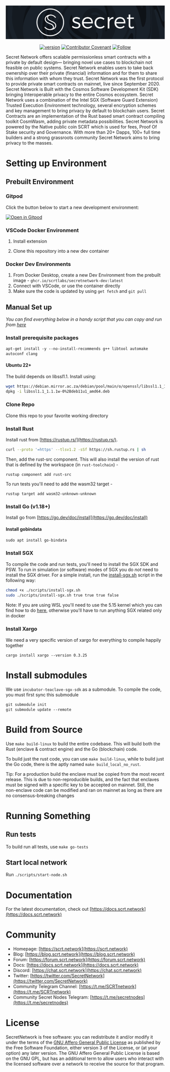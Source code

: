 ![Secret Network](sn-logo.png)

<div align="center">
  
[![version](https://img.shields.io/badge/version-1.12.1-blue)](https://github.com/scrtlabs/SecretNetwork/releases/tag/v1.12.1)
[![Contributor Covenant](https://img.shields.io/badge/Contributor%20Covenant-v2.0%20adopted-ff69b4.svg)](CODE_OF_CONDUCT.md)
<a href="https://twitter.com/intent/follow?screen_name=SecretNetwork">
<img src="https://img.shields.io/twitter/follow/SecretNetwork?style=social&logo=twitter"
alt="Follow"></a>

 </div>

Secret Network offers scalable permissionless smart contracts with a private by default design— bringing novel use cases to blockchain not feasible on public systems. Secret Network enables users to take back ownership over their private (financial) information and for them to share this information with whom they trust. Secret Network was the first protocol to provide private smart contracts on mainnet, live since September 2020. Secret Network is Built with the Cosmos Software Development Kit (SDK) bringing Interoperable privacy to the entire Cosmos ecosystem. Secret Network uses a combination of the Intel SGX (Software Guard Extension) Trusted Execution Environment technology, several encryption schemes and key management to bring privacy by default to blockchain users. Secret Contracts are an implementation of the Rust based smart contract compiling toolkit CosmWasm, adding private metadata possibilities. Secret Network is powered by the Native public coin SCRT which is used for fees, Proof Of Stake security and Governance. With more than 20+ Dapps, 100+ full time builders and a strong grassroots community Secret Network aims to bring privacy to the masses.


# Setting up Environment

## Prebuilt Environment

### Gitpod

Click the button below to start a new development environment:

[![Open in Gitpod](https://gitpod.io/button/open-in-gitpod.svg)](https://gitpod.io/#https://github.com/scrtlabs/SecretNetwork)

### VSCode Docker Environment

1. Install <vs code remote> extension

2. Clone this repository into a new dev container

### Docker Dev Environments

1. From Docker Desktop, create a new Dev Environment from the prebuilt image - `ghcr.io/scrtlabs/secretnetwork-dev:latest`
2. Connect with VSCode, or use the container directly
3. Make sure the code is updated by using `get fetch` and `git pull`

## Manual Set up

*You can find everything below in a handy script that you can copy and run from [here](https://github.com/scrtlabs/SecretNetwork/blob/master/scripts/install-everything.sh)*

### Install prerequisite packages

```
apt-get install -y --no-install-recommends g++ libtool automake autoconf clang
```

#### Ubuntu 22+

The build depends on libssl1.1. Install using:

```bash
wget https://debian.mirror.ac.za/debian/pool/main/o/openssl/libssl1.1_1.1.1w-0%2Bdeb11u1_amd64.deb
dpkg -i libssl1.1_1.1.1w-0%2Bdeb11u1_amd64.deb
```

### Clone Repo

Clone this repo to your favorite working directory

### Install Rust

Install rust from [https://rustup.rs/](https://rustup.rs/). 

```bash
curl --proto '=https' --tlsv1.2 -sSf https://sh.rustup.rs | sh
```

Then, add the rust-src component. This will also install the version of rust that is defined by the workspace (in `rust-toolchain`) - 
```
rustup component add rust-src
```

To run tests you'll need to add the wasm32 target - 
```
rustup target add wasm32-unknown-unknown
```

### Install Go (v1.18+)

Install go from [https://go.dev/doc/install](https://go.dev/doc/install)

#### Install gobindata

```
sudo apt install go-bindata
```

### Install SGX

To compile the code and run tests, you'll need to install the SGX SDK and PSW. To run in simulation (or software) modes of SGX you do _not_ need to install the SGX driver. 
For a simple install, run the [install-sgx.sh](./scripts/install-sgx.sh) script in the following way:

```bash
chmod +x ./scripts/install-sgx.sh
sudo ./scripts/install-sgx.sh true true true false
```

Note: If you are using WSL you'll need to use the 5.15 kernel which you can find how to do [here](https://github.com/scrtlabs/SecretNetwork/blob/master/docs/SGX%20on%20WSL%20(SW).md), otherwise you'll have to run anything SGX related only in docker
  
### Install Xargo

We need a very specific version of xargo for everything to compile happily together

```
cargo install xargo --version 0.3.25
```
# Install submodules

We use `incubator-teaclave-sgx-sdk` as a submodule. To compile the code, you must first sync this submodule

```
git submodule init
git submodule update --remote
```

# Build from Source

Use `make build-linux` to build the entire codebase. This will build both the Rust (enclave & contract engine) and the Go (blockchain) code.

To build just the rust code, you can use `make build-linux`, while to build just the Go code, there is the aptly named `make build_local_no_rust`.

Tip:
For a production build the enclave must be copied from the most recent release. 
This is due to non-reproducible builds, and the fact that enclaves must be signed with a specific key to be accepted on mainnet. 
Still, the non-enclave code can be modified and ran on mainnet as long as there are no consensus-breaking changes


# Running Something

## Run tests

To build run all tests, use `make go-tests`

## Start local network

Run `./scripts/start-node.sh`

# Documentation

For the latest documentation, check out [https://docs.scrt.network](https://docs.scrt.network)

# Community

- Homepage: [https://scrt.network](https://scrt.network)
- Blog: [https://blog.scrt.network](https://blog.scrt.network)
- Forum: [https://forum.scrt.network](https://forum.scrt.network)
- Docs: [https://docs.scrt.network](https://docs.scrt.network)
- Discord: [https://chat.scrt.network](https://chat.scrt.network)
- Twitter: [https://twitter.com/SecretNetwork](https://twitter.com/SecretNetwork)
- Community Telegram Channel: [https://t.me/SCRTnetwork](https://t.me/SCRTnetwork)
- Community Secret Nodes Telegram: [https://t.me/secretnodes](https://t.me/secretnodes)

# License

SecretNetwork is free software: you can redistribute it and/or modify it under the terms of the [GNU Affero General Public License](LICENSE) as published by the Free Software Foundation, either version 3 of the License, or (at your option) any later version. The GNU Affero General Public License is based on the GNU GPL, but has an additional term to allow users who interact with the licensed software over a network to receive the source for that program.

